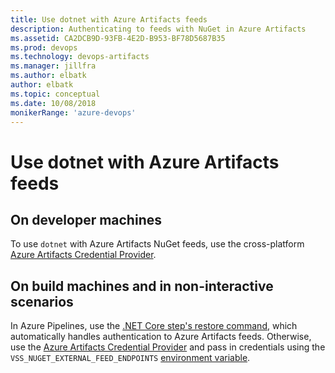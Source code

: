 ```yaml
---
title: Use dotnet with Azure Artifacts feeds
description: Authenticating to feeds with NuGet in Azure Artifacts
ms.assetid: CA2DCB9D-93FB-4E2D-B953-BF78D5687B35
ms.prod: devops
ms.technology: devops-artifacts
ms.manager: jillfra
ms.author: elbatk
author: elbatk
ms.topic: conceptual
ms.date: 10/08/2018
monikerRange: 'azure-devops'
---
```


# Use dotnet with Azure Artifacts feeds

## On developer machines

To use `dotnet` with Azure Artifacts NuGet feeds, use the cross-platform [Azure Artifacts Credential Provider](https://github.com/Microsoft/artifacts-credprovider).

## On build machines and in non-interactive scenarios

In Azure Pipelines, use the [.NET Core step's restore command](../../pipelines/tasks/build/dotnet-core.md), which automatically handles authentication to Azure Artifacts feeds. Otherwise, use the [Azure Artifacts Credential Provider](https://github.com/Microsoft/artifacts-credprovider) and pass in credentials using the `VSS_NUGET_EXTERNAL_FEED_ENDPOINTS` [environment variable](https://github.com/Microsoft/artifacts-credprovider/blob/master/README.md#environment-variables).